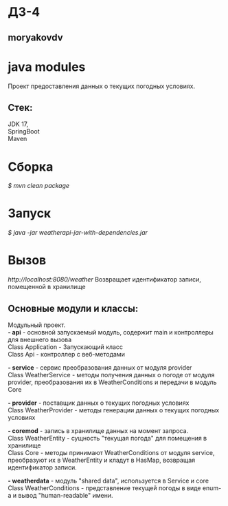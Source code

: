 # ДЗ-4
## moryakovdv

# java modules
Проект предоставления данных о текущих погодных условиях.


## Стек:
JDK 17,  
SpringBoot  
Maven  

# Сборка
*$ mvn clean package*

# Запуск
*$ java -jar weatherapi-jar-with-dependencies.jar*

# Вызов
*http://localhost:8080/weather*
Возвращает идентификатор записи, помещенной в хранилище

## Оcновные модули и классы:
Модульный проект.  
**- api** - основной запускаемый модуль, содержит main и контроллеры для внешнего вызова  
Class Application - Запускающий класс  
Class Api - контроллер с веб-методами   

**- service** - сервис преобразования данных от модуля provider  
Class WeatherService - методы получения данных о погоде от модуля provider, преобразования их в WeatherConditions и передачи в модуль Core  

**- provider** - поставщик данных о текущих погодных условиях  
Class WeatherProvider - методы генерации данных о текущих погодных условиях  

**- coremod** - запись в хранилище данных на момент запроса.  
Class WeatherEntity - сущность "текущая погода" для помещения в хранилище   
Class Core - методы принимают WeatherConditions от модуля service, преобразуют их в WeatherEntity и кладут в HasMap, возвращая идентификатор записи.  

**- weatherdata** - модуль "shared data", используется в Service и core  
Class WeatherConditions - представление текущей погоды в виде enum-a и вывод "human-readable" имени.  




